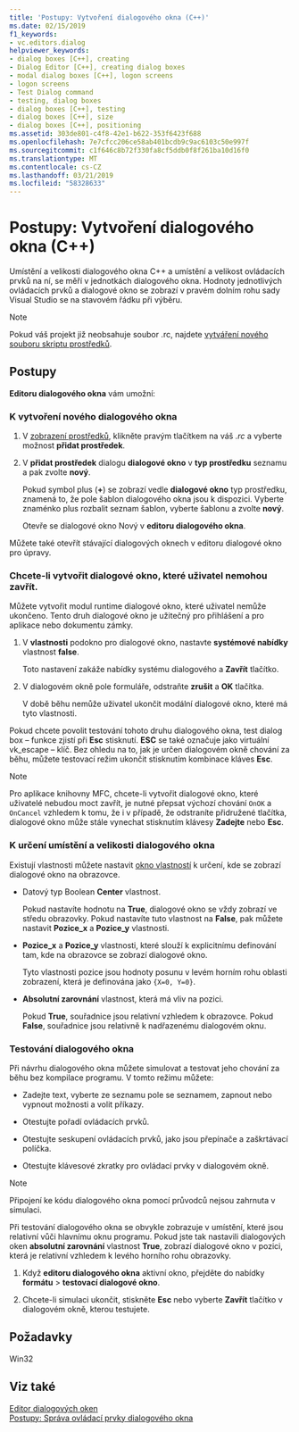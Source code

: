 ```yaml
---
title: 'Postupy: Vytvoření dialogového okna (C++)'
ms.date: 02/15/2019
f1_keywords:
- vc.editors.dialog
helpviewer_keywords:
- dialog boxes [C++], creating
- Dialog Editor [C++], creating dialog boxes
- modal dialog boxes [C++], logon screens
- logon screens
- Test Dialog command
- testing, dialog boxes
- dialog boxes [C++], testing
- dialog boxes [C++], size
- dialog boxes [C++], positioning
ms.assetid: 303de801-c4f8-42e1-b622-353f6423f688
ms.openlocfilehash: 7e7cfcc206ce58ab401bcdb9c9ac6103c50e997f
ms.sourcegitcommit: c1f646c8b72f330fa8cf5ddb0f8f261ba10d16f0
ms.translationtype: MT
ms.contentlocale: cs-CZ
ms.lasthandoff: 03/21/2019
ms.locfileid: "58328633"
---
```

# <a name="how-to-create-a-dialog-box-c"></a>Postupy: Vytvoření dialogového okna (C++)

Umístění a velikosti dialogového okna C++ a umístění a velikost ovládacích prvků na ní, se měří v jednotkách dialogového okna. Hodnoty jednotlivých ovládacích prvků a dialogové okno se zobrazí v pravém dolním rohu sady Visual Studio se na stavovém řádku při výběru.

> [!NOTE]
> Pokud váš projekt již neobsahuje soubor .rc, najdete [vytváření nového souboru skriptu prostředků](../windows/how-to-create-a-resource-script-file.md).

## <a name="how-to"></a>Postupy

**Editoru dialogového okna** vám umožní:

### <a name="to-create-a-new-dialog-box"></a>K vytvoření nového dialogového okna

1. V [zobrazení prostředků](how-to-create-a-resource-script-file.md#create-resources), klikněte pravým tlačítkem na váš *.rc* a vyberte možnost **přidat prostředek**.

1. V **přidat prostředek** dialogu **dialogové okno** v **typ prostředku** seznamu a pak zvolte **nový**.

   Pokud symbol plus (**+**) se zobrazí vedle **dialogové okno** typ prostředku, znamená to, že pole šablon dialogového okna jsou k dispozici. Vyberte znaménko plus rozbalit seznam šablon, vyberte šablonu a zvolte **nový**.

   Otevře se dialogové okno Nový v **editoru dialogového okna**.

Můžete také otevřít stávající dialogových oknech v editoru dialogové okno pro úpravy.

### <a name="to-create-a-dialog-box-that-a-user-cant-exit"></a>Chcete-li vytvořit dialogové okno, které uživatel nemohou zavřít.

Můžete vytvořit modul runtime dialogové okno, které uživatel nemůže ukončeno. Tento druh dialogové okno je užitečný pro přihlášení a pro aplikace nebo dokumentu zámky.

1. V **vlastnosti** podokno pro dialogové okno, nastavte **systémové nabídky** vlastnost **false**.

   Toto nastavení zakáže nabídky systému dialogového a **Zavřít** tlačítko.

1. V dialogovém okně pole formuláře, odstraňte **zrušit** a **OK** tlačítka.

   V době běhu nemůže uživatel ukončit modální dialogové okno, které má tyto vlastnosti.

Pokud chcete povolit testování tohoto druhu dialogového okna, test dialog box – funkce zjistí při **Esc** stisknutí. **ESC** se také označuje jako virtuální vk_escape – klíč. Bez ohledu na to, jak je určen dialogovém okně chování za běhu, můžete testovací režim ukončit stisknutím kombinace kláves **Esc**.

> [!NOTE]
> Pro aplikace knihovny MFC, chcete-li vytvořit dialogové okno, které uživatelé nebudou moct zavřít, je nutné přepsat výchozí chování `OnOK` a `OnCancel` vzhledem k tomu, že i v případě, že odstraníte přidružené tlačítka, dialogové okno může stále vynechat stisknutím klávesy  **Zadejte** nebo **Esc**.

### <a name="to-specify-the-location-and-size-of-a-dialog-box"></a>K určení umístění a velikosti dialogového okna

Existují vlastnosti můžete nastavit [okno vlastností](/visualstudio/ide/reference/properties-window) k určení, kde se zobrazí dialogové okno na obrazovce.

- Datový typ Boolean **Center** vlastnost.

   Pokud nastavíte hodnotu na **True**, dialogové okno se vždy zobrazí ve středu obrazovky. Pokud nastavíte tuto vlastnost na **False**, pak můžete nastavit **Pozice_x** a **Pozice_y** vlastnosti.

- **Pozice_x** a **Pozice_y** vlastnosti, které slouží k explicitnímu definování tam, kde na obrazovce se zobrazí dialogové okno.

   Tyto vlastnosti pozice jsou hodnoty posunu v levém horním rohu oblasti zobrazení, která je definována jako `{X=0, Y=0}`.

- **Absolutní zarovnání** vlastnost, která má vliv na pozici.

   Pokud **True**, souřadnice jsou relativní vzhledem k obrazovce. Pokud **False**, souřadnice jsou relativně k nadřazenému dialogovém oknu.

### <a name="to-test-a-dialog-box"></a>Testování dialogového okna

Při návrhu dialogového okna můžete simulovat a testovat jeho chování za běhu bez kompilace programu. V tomto režimu můžete:

- Zadejte text, vyberte ze seznamu pole se seznamem, zapnout nebo vypnout možnosti a volit příkazy.

- Otestujte pořadí ovládacích prvků.

- Otestujte seskupení ovládacích prvků, jako jsou přepínače a zaškrtávací políčka.

- Otestujte klávesové zkratky pro ovládací prvky v dialogovém okně.

> [!NOTE]
> Připojení ke kódu dialogového okna pomocí průvodců nejsou zahrnuta v simulaci.

Při testování dialogového okna se obvykle zobrazuje v umístění, které jsou relativní vůči hlavnímu oknu programu. Pokud jste tak nastavili dialogových oken **absolutní zarovnání** vlastnost **True**, zobrazí dialogové okno v pozici, která je relativní vzhledem k levého horního rohu obrazovky.

1. Když **editoru dialogového okna** aktivní okno, přejděte do nabídky **formátu** > **testovací dialogové okno**.

1. Chcete-li simulaci ukončit, stiskněte **Esc** nebo vyberte **Zavřít** tlačítko v dialogovém okně, kterou testujete.

## <a name="requirements"></a>Požadavky

Win32

## <a name="see-also"></a>Viz také

[Editor dialogových oken](../windows/dialog-editor.md)<br/>
[Postupy: Správa ovládací prvky dialogového okna](../windows/controls-in-dialog-boxes.md)<br/>